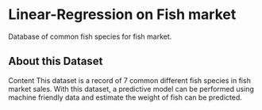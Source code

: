 # Linear-Regression on Fish market
Database of common fish species for fish market.
## About this Dataset
Content
This dataset is a record of 7 common different fish species in fish market sales. With this dataset, a predictive model can be performed using machine friendly data and estimate the weight of fish can be predicted.
